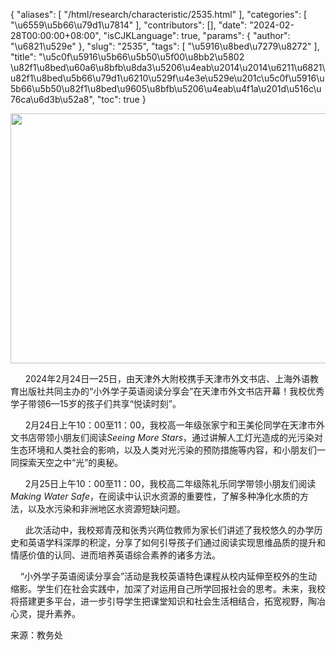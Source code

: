 {
    "aliases": [
        "/html/research/characteristic/2535.html"
    ],
    "categories": [
        "\u6559\u5b66\u79d1\u7814"
    ],
    "contributors": [],
    "date": "2024-02-28T00:00:00+08:00",
    "isCJKLanguage": true,
    "params": {
        "author": "\u6821\u529e"
    },
    "slug": "2535",
    "tags": [
        "\u5916\u8bed\u7279\u8272"
    ],
    "title": "\u5c0f\u5916\u5b66\u5b50\u5f00\u8bb2\u5802 \u82f1\u8bed\u60a6\u8bfb\u8da3\u5206\u4eab\u2014\u2014\u6211\u6821\u82f1\u8bed\u5b66\u79d1\u6210\u529f\u4e3e\u529e\u201c\u5c0f\u5916\u5b66\u5b50\u82f1\u8bed\u9605\u8bfb\u5206\u4eab\u4f1a\u201d\u516c\u76ca\u6d3b\u52a8",
    "toc": true
}


<img
    src="https://cdn.tfls.online/mirror/full/9d23cc327ae9c9cf3be5622b91d719d6bdeaa288.jpg"
    style="display:block;margin-left:auto;margin-right:auto;"
    decoding="async"
    fetchpriority="auto"
    loading="lazy"
    height="400"
    width="600"
/>




      2024年2月24日—25日，由天津外大附校携手天津市外文书店、上海外语教育出版社共同主办的“小外学子英语阅读分享会”在天津市外文书店开幕！我校优秀学子带领6—15岁的孩子们共享“悦读时刻”。




      2月24日上午10：00至11：00，我校高一年级张家宁和王美伦同学在天津市外文书店带领小朋友们阅读*Seeing More Stars*，通过讲解人工灯光造成的光污染对生态环境和人类社会的影响，以及人类对光污染的预防措施等内容，和小朋友们一同探索天空之中“光”的奥秘。




      2月25日上午10：00至11：00，我校高二年级陈礼乐同学带领小朋友们阅读*Making Water Safe*，在阅读中认识水资源的重要性，了解多种净化水质的方法，以及水污染和非洲地区水资源短缺问题。




      此次活动中，我校郑青茂和张秀兴两位教师为家长们讲述了我校悠久的办学历史和英语学科深厚的积淀，分享了如何引导孩子们通过阅读实现思维品质的提升和情感价值的认同、进而培养英语综合素养的诸多方法。




    “小外学子英语阅读分享会”活动是我校英语特色课程从校内延伸至校外的生动缩影。学生们在社会实践中，加深了对运用自己所学回报社会的思考。未来，我校将搭建更多平台，进一步引导学生把课堂知识和社会生活相结合，拓宽视野，陶冶心灵，提升素养。




  





来源：教务处


